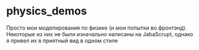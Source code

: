 # physics_demos

Просто мои моделирования по физике (и мои попытки во фронтэнд). 
Некоторые из них не были изначально написаны на JabaScrupt, 
однако я привел их в приятный вид в одном стиле


